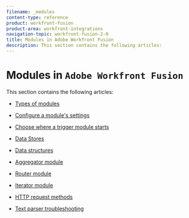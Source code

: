 ```yaml
---
filename: _modules
content-type: reference
product: workfront-fusion
product-area: workfront-integrations
navigation-topic: workfront-fusion-2-0
title: Modules in Adobe Workfront Fusion
description: This section contains the following articles:
---
```


# Modules in `Adobe Workfront Fusion`

This section contains the following articles:

* [Types of modules](../../workfront-fusion/modules/module-types.md) 
* [Configure a module's settings](../../workfront-fusion/modules/configure-a-modules-settings.md) 
* [Choose where a trigger module starts](../../workfront-fusion/modules/choose-where-trigger-module-starts.md) 
* [Data Stores](../../workfront-fusion/modules/data-stores.md) 
* [Data structures](../../workfront-fusion/modules/data-structures.md) 
* [Aggregator module](../../workfront-fusion/modules/aggregator-module.md) 
* [Router module](../../workfront-fusion/modules/router-module.md) 
* [Iterator module](../../workfront-fusion/modules/iterator-module.md)

  <!--
  Converger module
  -->

* [HTTP request methods](../../workfront-fusion/modules/http-request-methods.md) 
* [Text parser troubleshooting](../../workfront-fusion/modules/text-parser-troubleshooting.md)

